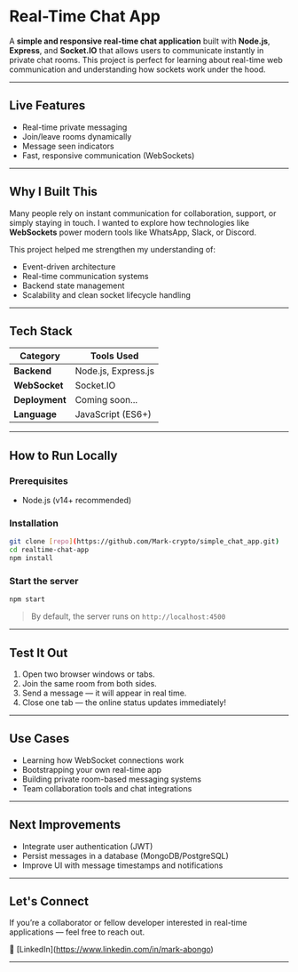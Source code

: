 #  Real-Time Chat App

A **simple and responsive real-time chat application** built with **Node.js**, **Express**, and **Socket.IO** that allows users to communicate instantly in private chat rooms. This project is perfect for learning about real-time web communication and understanding how sockets work under the hood.

---

##  Live Features

*  Real-time private messaging
*  Join/leave rooms dynamically
*  Message seen indicators
*  Fast, responsive communication (WebSockets)

---

##  Why I Built This

Many people rely on instant communication for collaboration, support, or simply staying in touch. I wanted to explore how technologies like **WebSockets** power modern tools like WhatsApp, Slack, or Discord.

This project helped me strengthen my understanding of:

* Event-driven architecture
* Real-time communication systems
* Backend state management
* Scalability and clean socket lifecycle handling

---

## Tech Stack

| Category       | Tools Used                                         |
| -------------- | -------------------------------------------------- |
| **Backend**    | Node.js, Express.js                                |
| **WebSocket**  | Socket.IO                                          |
| **Deployment** | Coming soon... |
| **Language**   | JavaScript (ES6+)                                  |

---

## How to Run Locally

### Prerequisites

* Node.js (v14+ recommended)

### Installation

```bash
git clone [repo](https://github.com/Mark-crypto/simple_chat_app.git)
cd realtime-chat-app
npm install
```

### Start the server

```bash
npm start
```

> By default, the server runs on `http://localhost:4500`

---

##  Test It Out

1. Open two browser windows or tabs.
2. Join the same room from both sides.
3. Send a message — it will appear in real time.
4. Close one tab — the online status updates immediately!

---

##  Use Cases

* Learning how WebSocket connections work
* Bootstrapping your own real-time app
* Building private room-based messaging systems
* Team collaboration tools and chat integrations

---

##  Next Improvements

* Integrate user authentication (JWT)
* Persist messages in a database (MongoDB/PostgreSQL)
* Improve UI with message timestamps and notifications

---

##  Let's Connect

If you’re a collaborator or fellow developer interested in real-time applications — feel free to reach out.

💼 \[LinkedIn](https://www.linkedin.com/in/mark-abongo)

---

